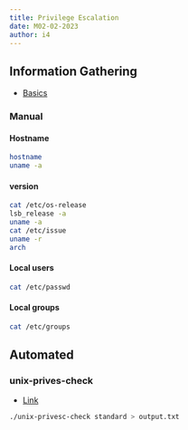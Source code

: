```yaml
---
title: Privilege Escalation
date: M02-02-2023
author: i4
---
```


## Information Gathering
- [Basics](https://blog.g0tmi1k.com/2011/08/basic-linux-privilege-escalation/)

### Manual
#### Hostname
```bash
hostname
uname -a 
```
#### version
```bash
cat /etc/os-release
lsb_release -a
uname -a
cat /etc/issue
uname -r
arch
```

#### Local users
```bash
cat /etc/passwd
```
#### Local groups
```bash
cat /etc/groups
```

## Automated
### unix-prives-check
- [Link](https://pentestmonkey.net/tools/audit/unix-privesc-check)
```bash
./unix-privesc-check standard > output.txt
```